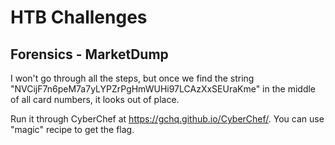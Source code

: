 # HTB Challenges
## Forensics - MarketDump
I won't go through all the steps, but once we find the string "NVCijF7n6peM7a7yLYPZrPgHmWUHi97LCAzXxSEUraKme" in the middle of all card numbers, it looks out of place. 

Run it through CyberChef at https://gchq.github.io/CyberChef/. You can use "magic" recipe to get the flag. 
